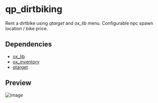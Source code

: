# qp_dirtbiking

Rent a dirtbike using *qtarget* and *ox_lib* menu. Configurable npc spawn location / bike price.

## Dependencies
- [ox_lib](https://github.com/overextended/ox_lib)
- [ox_inventory](https://github.com/overextended/ox_inventory)
- [qtarget](https://github.com/overextended/qtarget)

## Preview
![image](https://user-images.githubusercontent.com/99955120/164969497-2243c746-6633-4250-923d-571d1c0f87d0.png)